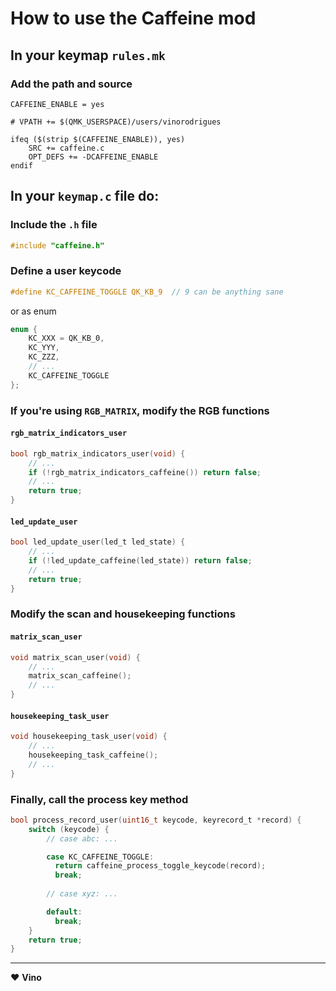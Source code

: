 # How to use the Caffeine mod

## In your keymap `rules.mk`

### Add the path and source

```make
CAFFEINE_ENABLE = yes

# VPATH += $(QMK_USERSPACE)/users/vinorodrigues

ifeq ($(strip $(CAFFEINE_ENABLE)), yes)
    SRC += caffeine.c
    OPT_DEFS += -DCAFFEINE_ENABLE
endif
```

## In your `keymap.c` file do:

### Include the `.h` file

```c
#include "caffeine.h"
```

### Define a user keycode

```c
#define KC_CAFFEINE_TOGGLE QK_KB_9  // 9 can be anything sane
```

or as enum

```c
enum {
    KC_XXX = QK_KB_0,
    KC_YYY,
    KC_ZZZ,
    // ...
    KC_CAFFEINE_TOGGLE
};
```

### If you're using `RGB_MATRIX`, modify the RGB functions

#### `rgb_matrix_indicators_user`

```c
bool rgb_matrix_indicators_user(void) {
    // ...
    if (!rgb_matrix_indicators_caffeine()) return false;
    // ...
    return true;
}
```

#### `led_update_user`

```c
bool led_update_user(led_t led_state) {
    // ...
    if (!led_update_caffeine(led_state)) return false;
    // ...
    return true;
}
```

### Modify the scan and housekeeping functions

#### `matrix_scan_user`

```c
void matrix_scan_user(void) {
    // ...
    matrix_scan_caffeine();
    // ...
}
```

#### `housekeeping_task_user`

```c
void housekeeping_task_user(void) {
    // ...
    housekeeping_task_caffeine();
    // ...
}
```

### Finally, call the process key method

```c
bool process_record_user(uint16_t keycode, keyrecord_t *record) {
    switch (keycode) {
        // case abc: ...

        case KC_CAFFEINE_TOGGLE:
          return caffeine_process_toggle_keycode(record);
          break;
        
        // case xyz: ...

        default: 
          break;
    }
    return true;
}
```

---
:heart: **Vino**
